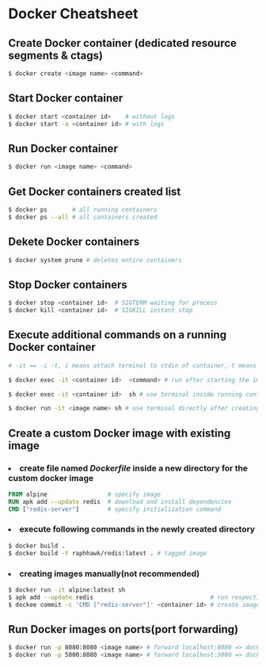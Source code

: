 # Docker Cheatsheet

## Create Docker container (dedicated resource segments & ctags)

```sh
$ docker create <image name> <command>
```

## Start Docker container

```sh
$ docker start <container id>    # without logs
$ docker start -a <container id> # with logs
```

## Run Docker container

```sh
$ docker run <image name> <command>
```

## Get Docker containers created list

```sh
$ docker ps       # all running containers
$ docker ps --all # all containers created
```

## Dekete Docker containers

```sh
$ docker system prune # deletes entire containers
```

## Stop Docker containers

```sh
$ docker stop <container id>  # SIGTERM waiting for process
$ docker kill <container id>  # SIGKILL instant stop
```

## Execute additional commands on a running Docker container

```sh
# -it == -i -t, i means attach terminal to stdin of container, t means pretty format text from stdout

$ docker exec -it <container id>  <command> # run after starting the image

$ docker exec -it <container id>  sh # use terminal inside running container

$ docker run -it <image name> sh # use terminal directly after creating container
```

## Create a custom Docker image with existing image

### <li>create file named <i><b>Dockerfile</b></i> inside a new directory for the custom docker image</li>

```dockerfile
FROM alpine                 # specify image
RUN apk add --update redis  # download and install dependencies
CMD ["redis-server"]        # specify initialization command
```

### <li>execute following commands in the newly created directory</li>

```sh
$ docker build .
$ docker build -t raphhawk/redis:latest . # tagged image
```

### <li>creating images manually(not recommended)</li>

```sh
$ docker run -it alpine:latest sh
$ apk add --update redis                                 # run respective commands inside container
$ dockee commit -c 'CMD ["redis-server"]' <container id> # create image out of newly created container
```

## Run Docker images on ports(port forwarding)

```sh
$ docker run -p 8080:8080 <image name> # forward localhost:8080 => docker:8080
$ docker run -p 5000:8080 <image name> # forward localhost:5000 => docker:8080
```
